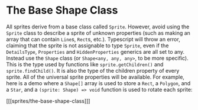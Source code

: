 # The Base Shape Class

All sprites derive from a base class called `Sprite`. However, avoid using the `Sprite` class to describe a sprite of unknown properties (such as making an array that can contain `Line`s, `Rect`s, etc.). Typescript will throw an error, claiming that the sprite is not assignable to type `Sprite`, even if the `DetailsType`, `Properties` and `HiddenProperties` generics are all set to any.
Instead use the `Shape` class (or `Shape<any, any, any>`, to be more specific). This is the type used by functions like `sprite.getChildren()` and `sprite.findChild()`. It is also the type of the children property of every sprite. All of the universal sprite properties will be available. For example, here is a demo where a `Shape[]` array is used to store a `Rect`, a `Polygon`, and a `Star`, and a `(sprite: Shape) => void` function is used to rotate each sprite:

[[[sprites/the-base-shape-class]]]
